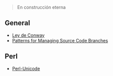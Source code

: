 > En construcción eterna

## General

- [Ley de Conway](./reference/Ley-de-Conway.md)
- [Patterns for Managing Source Code Branches](./reference/Patterns-for-Managing-Source-Code-Branches.md)

## Perl

- [Perl-Unicode](./reference/Perl-Unicode.md)
